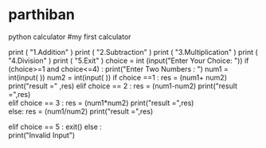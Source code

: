 # parthiban
python calculator
#my first calculator

print ( "1.Addition" )
print ( "2.Subtraction" )
print ( "3.Multiplication" )
print ( "4.Division" )
print ( "5.Exit" )
choice = int (input("Enter Your Choice: "))
if (choice>=1 and choice<=4) :
    print("Enter Two Numbers : ") 
    num1 = int(input( )) 
    num2 = int(input( )) 
    if choice ==1 :
        res = (num1+ num2)
        print("result =" ,res)
    elif choice == 2 :
        res = (num1-num2)
        print("result =",res)    
    elif choice == 3 :
        res = (num1*num2)
        print("result =",res)  
    else:
        res = (num1/num2)
        print("result =",res) 
             
elif choice == 5  :
    exit()
else :   
    print("Invalid Input")
    
        
        
